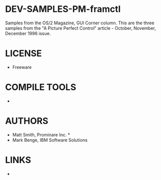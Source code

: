 # DEV-SAMPLES-PM-framctl
Samples from the OS/2 Magazine, GUI Corner column. This are the three samples from the "A Picture Perfect Control" article - October, November, December 1996 issue.

LICENSE
===============
* Freeware

COMPILE TOOLS
===============
* 
 
AUTHORS
===============
* Matt Smith, Prominare Inc.                             *
* Mark Benge, IBM Software Solutions  

LINKS
===============
* 
